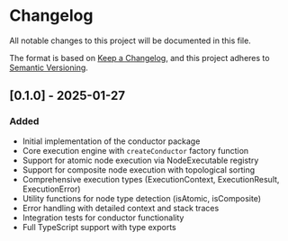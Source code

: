 # Changelog

All notable changes to this project will be documented in this file.

The format is based on [Keep a Changelog](https://keepachangelog.com/en/1.0.0/),
and this project adheres to
[Semantic Versioning](https://semver.org/spec/v2.0.0.html).

## [0.1.0] - 2025-01-27

### Added

- Initial implementation of the conductor package
- Core execution engine with `createConductor` factory function
- Support for atomic node execution via NodeExecutable registry
- Support for composite node execution with topological sorting
- Comprehensive execution types (ExecutionContext, ExecutionResult,
  ExecutionError)
- Utility functions for node type detection (isAtomic, isComposite)
- Error handling with detailed context and stack traces
- Integration tests for conductor functionality
- Full TypeScript support with type exports
